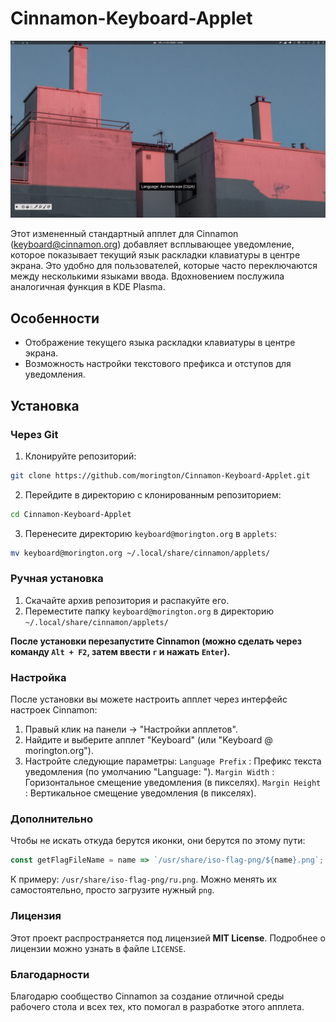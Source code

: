 # Cinnamon-Keyboard-Applet

![Screenshot](screenshot.png)

Этот измененный стандартный апплет для Cinnamon (keyboard@cinnamon.org) добавляет всплывающее уведомление, которое показывает текущий язык раскладки клавиатуры в центре экрана. Это удобно для пользователей, которые часто переключаются между несколькими языками ввода. Вдохновением послужила аналогичная функция в KDE Plasma.

## Особенности

- Отображение текущего языка раскладки клавиатуры в центре экрана.
- Возможность настройки текстового префикса и отступов для уведомления.

## Установка

### Через Git

1. Клонируйте репозиторий:

```bash
git clone https://github.com/morington/Cinnamon-Keyboard-Applet.git
```

2. Перейдите в директорию с клонированным репозиторием:

```bash
cd Cinnamon-Keyboard-Applet
```

3. Перенесите директорию `keyboard@morington.org` в `applets`:

```bash
mv keyboard@morington.org ~/.local/share/cinnamon/applets/
```

### Ручная установка 

1. Скачайте архив репозитория и распакуйте его.
2. Переместите папку `keyboard@morington.org` в директорию `~/.local/share/cinnamon/applets/`

**После установки перезапустите Cinnamon (можно сделать через команду `Alt + F2`, затем ввести `r` и нажать `Enter`).**

### Настройка 

После установки вы можете настроить апплет через интерфейс настроек Cinnamon: 

1. Правый клик на панели -> "Настройки апплетов".
2. Найдите и выберите апплет "Keyboard" (или "Keyboard @ morington.org").
3. Настройте следующие параметры:
`Language Prefix` : Префикс текста уведомления (по умолчанию "Language: ").
`Margin Width` : Горизонтальное смещение уведомления (в пикселях).
`Margin Height` : Вертикальное смещение уведомления (в пикселях).

### Дополнительно

Чтобы не искать откуда берутся иконки, они берутся по этому пути:
```js
const getFlagFileName = name => `/usr/share/iso-flag-png/${name}.png`;
```
К примеру: `/usr/share/iso-flag-png/ru.png`. Можно менять их самостоятельно, просто загрузите нужный `png`.

### Лицензия 

Этот проект распространяется под лицензией **MIT License**. Подробнее о лицензии можно узнать в файле `LICENSE`.

### Благодарности 

Благодарю сообщество Cinnamon за создание отличной среды рабочего стола и всех тех, кто помогал в разработке этого апплета.





